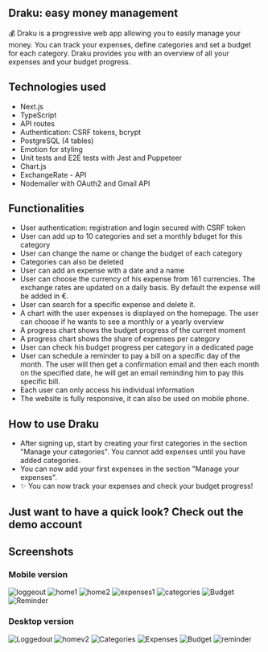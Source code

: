 ## Draku: easy money management 

:moneybag: Draku is a progressive web app allowing you to easily manage your money. You can track your expenses, define categories and set a budget for each category. Draku provides you with an overview of all your expenses and your budget progress. 

## Technologies used

- Next.js
- TypeScript
- API routes
- Authentication: CSRF tokens, bcrypt
- PostgreSQL (4 tables)
- Emotion for styling
- Unit tests and E2E tests with Jest and Puppeteer
- Chart.js
- ExchangeRate - API
- Nodemailer with OAuth2 and Gmail API

## Functionalities 

- User authentication: registration and login secured with CSRF token
- User can add up to 10 categories and set a monthly bduget for this category
- User can change the name or change the budget of each category
- Categories can also be deleted
- User can add an expense with a date and a name
- User can choose the currency of his expense from 161 currencies. The exchange rates are updated on a daily basis. By default the expense will be added in €.
- User can search for a specific expense and delete it.
- A chart with the user expenses is displayed on the homepage. The user can choose if he wants to see a monthly or a yearly overview
- A progress chart shows the budget progress of the current moment
- A progress chart shows the share of expenses per category
- User can check his budget progress per category in a dedicated page
- User can schedule a reminder to pay a bill on a specific day of the month. The user will then get a confirmation email and then each month on the specified date, he will get an email reminding him to pay this specific bill. 
- Each user can only access his individual information
- The website is fully responsive, it can also be used on mobile phone. 

## How to use Draku

- After signing up, start by creating your first categories in the section "Manage your categories". You cannot add expenses until you have added categories. <br />
- You can now add your first expenses in the section "Manage your expenses". 
- ✨ You can now track your expenses and check your budget progress! 


## Just want to have a quick look? Check out the demo account

## Screenshots

### Mobile version 

![loggeout](https://user-images.githubusercontent.com/92568005/160872041-0cb22d5b-b331-4bc7-9104-ddf0dcb31119.JPG)
![home1](https://user-images.githubusercontent.com/92568005/160872055-0d0126f6-af27-43bc-9993-39fd4c170487.JPG)
![home2](https://user-images.githubusercontent.com/92568005/160872086-0eb463d0-cf88-4443-94bb-0dcbc70033d6.JPG)
![expenses1](https://user-images.githubusercontent.com/92568005/160872109-f630d3bb-3c35-46bc-94a5-21376224aa04.JPG)
![categories](https://user-images.githubusercontent.com/92568005/160872119-161df281-ff04-404a-b054-72f9531fccd2.JPG)
![Budget](https://user-images.githubusercontent.com/92568005/160872127-409c5cff-5378-4d00-a20b-b5495a2d7d16.JPG)
![Reminder](https://user-images.githubusercontent.com/92568005/160872135-df6c4f2c-3f44-42ab-9326-0767766d01bb.JPG)



### Desktop version

![Loggedout](https://user-images.githubusercontent.com/92568005/160659770-76f3c905-313d-441f-9df4-289d0611b117.JPG)
![homev2](https://user-images.githubusercontent.com/92568005/160872664-7b81e56e-2c7f-4346-94f8-aed895be7f41.JPG)
![Categories](https://user-images.githubusercontent.com/92568005/160659537-0ec56746-11b6-44ac-91bc-f4abe565e746.JPG)
![Expenses](https://user-images.githubusercontent.com/92568005/160659550-42bbf65c-7ca8-4991-8922-76bfafdc7fff.JPG)
![Budget](https://user-images.githubusercontent.com/92568005/160659560-8289644f-f34c-4a9a-a26a-310fd771994f.JPG)
![reminder](https://user-images.githubusercontent.com/92568005/160872865-f45284c0-e608-4b38-8475-fa2b4c2455b6.JPG)




